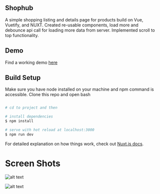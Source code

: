 ## Shophub
 A simple shopping listing and details page for products build on Vue, Vuetify, and NUXT. Created re-usable components, load more and debounce api call for loading more data from server. Implemented scroll to top functionality.

## Demo

Find a working demo [here](https://mach-vue-products.firebaseapp.com/)

## Build Setup
Make sure you have node installed on your machine and npm command is accessible. Clone this repo and open bash 

```bash

# cd to project and then 

# install dependencies
$ npm install

# serve with hot reload at localhost:3000
$ npm run dev

```

For detailed explanation on how things work, check out [Nuxt.js docs](https://nuxtjs.org).

# Screen Shots

![alt text](https://user-images.githubusercontent.com/17563392/106355749-68e07100-6313-11eb-8a11-0acb01fb61db.png?raw=true)

![alt text](https://user-images.githubusercontent.com/17563392/106355787-a7762b80-6313-11eb-9e00-b3e00ac191af.png?raw=true)






